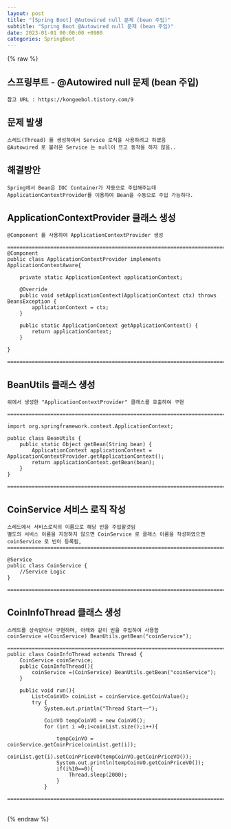 ```yaml
---  
layout: post  
title: "[Spring Boot] @Autowired null 문제 (bean 주입)"  
subtitle: "Spring Boot @Autowired null 문제 (bean 주입)"  
date: 2023-01-01 00:00:00 +0900  
categories: SpringBoot  
---  
```

{% raw %}  
## 스프링부트 - @Autowired null 문제 (bean 주입)  
	참고 URL : https://kongeebol.tistory.com/9  
  
## 문제 발생  
	스레드(Thread) 를 생성하여서 Service 로직을 사용하려고 하였음  
	@Autowired 로 불러온 Service 는 null이 뜨고 동작을 하지 않음..  
  
## 해결방안  
	Spring에서 Bean은 IOC Container가 자동으로 주입해주는데  
	ApplicationContextProvider를 이용하여 Bean을 수동으로 주입 가능하다.  
  
## ApplicationContextProvider  클래스 생성  
  
	@Component 를 사용하여 ApplicationContextProvider 생성  
  
	=================================================================================================================  
	@Component  
	public class ApplicationContextProvider implements ApplicationContextAware{  
  
		private static ApplicationContext applicationContext;  
  
		@Override  
		public void setApplicationContext(ApplicationContext ctx) throws BeansException {  
			applicationContext = ctx;  
		}  
  
		public static ApplicationContext getApplicationContext() {  
			return applicationContext;  
		}  
  
	}  
  
	=================================================================================================================  
  
## BeanUtils 클래스 생성  
  
	위에서 생성한 "ApplicationContextProvider" 클래스를 호출하여 구현  
  
	=================================================================================================================  
  
	import org.springframework.context.ApplicationContext;  
  
	public class BeanUtils {  
		public static Object getBean(String bean) {  
			ApplicationContext applicationContext = ApplicationContextProvider.getApplicationContext();  
			return applicationContext.getBean(bean);  
		}  
	}  
  
	=================================================================================================================  
  
## CoinService 서비스 로직 작성  
	스레드에서 서비스로직의 이름으로 해당 빈을 주입할것임  
	별도의 서비스 이름을 지정하지 않으면 CoinService 로 클래스 이름을 작성하였으면 coinService 로 빈이 등록됨,  
	=================================================================================================================  
  
	@Service  
	public class CoinService {  
		//Service Logic  
	}  
  
	=================================================================================================================  
  
## CoinInfoThread 클래스 생성  
  
	스레드를 상속받아서 구현하며, 아래와 같이 빈을 주입하여 사용함  
	coinService =(CoinService) BeanUtils.getBean("coinService");  
  
	=================================================================================================================  
	public class CoinInfoThread extends Thread {  
		CoinService coinService;  
		public CoinInfoThread(){  
			coinService =(CoinService) BeanUtils.getBean("coinService");  
		}  
  
		public void run(){  
			List<CoinVO> coinList = coinService.getCoinValue();  
			try {  
				System.out.println("Thread Start~~");  
  
				CoinVO tempCoinVO = new CoinVO();  
				for (int i =0;i<coinList.size();i++){  
  
					tempCoinVO = coinService.getCoinPrice(coinList.get(i));  
					coinList.get(i).setCoinPriceVO(tempCoinVO.getCoinPriceVO());  
					System.out.println(tempCoinVO.getCoinPriceVO());  
					if(i%10==0){  
						Thread.sleep(2000);  
					}  
				}  
  
	=================================================================================================================  
  
                                                                                                                                                                                                                                                                                                                                                                                                                                                                                                                                                                                                                                                                                                                                                                                                                                                                                                                                                                                                                                                                                                                                                                                                                                                                                                                                                                                                                                                                                                                                                                                                                                                                                                                                                                                                                                                                                                                                                                                                                                                                                                                                                                                                                                                                                                                                                                                                                                                                                                                                                                                                                                                                                                                                                                                                                                                                                                                                                                                                                                                                                                                                                                                                                                                                                                                                                                                                           
{% endraw %}